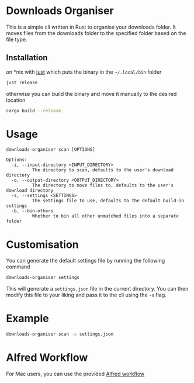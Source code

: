 # Downloads Organiser

This is a simple cli written in Rust to organise your downloads folder. It moves files from the downloads folder to the
specified folder based on the file type.

## Installation

on *nix with [just](https://github.com/casey/just) which puts the binary in the `~/.local/bin` folder

```bash
just release
```

otherwise you can build the binary and move it manually to the desired location

```bash
cargo build --release
```

# Usage

```
downloads-organiser scan [OPTIONS]

Options:
  -i, --input-directory <INPUT_DIRECTORY>
          The directory to scan, defaults to the user's download directory
  -o, --output-directory <OUTPUT_DIRECTORY>
          The directory to move files to, defaults to the user's download directory
  -s, --settings <SETTINGS>
          The settings file to use, defaults to the default build-in settings
  -b, --bin-others
          Whether to bin all other unmatched files into a separate folder

``` 

# Customisation

You can generate the default settings file by running the following command

```bash
downloads-organiser settings
```

This will generate a `settings.json` file in the current directory. You can then modify this file to your liking and
pass it to the cli using the `-s` flag.

# Example

```bash
downloads-organiser scan -s settings.json
```

# Alfred Workflow

For Mac users, you can use the provided [Alfred workflow](https://www.alfredapp.com/workflows/)